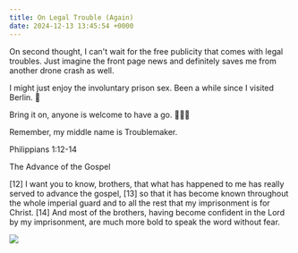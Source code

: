 ```yaml
---
title: On Legal Trouble (Again)
date: 2024-12-13 13:45:54 +0000
---
```


On second thought, I can't wait for the free publicity that comes with legal troubles. Just imagine the front page news and definitely saves me from another drone crash as well.

I might just enjoy the involuntary prison sex. Been a while since I visited Berlin. 🥹

Bring it on, anyone is welcome to have a go. 🙏🫶😘

Remember, my middle name is Troublemaker.

Philippians 1:12-14

The Advance of the Gospel

[12] I want you to know, brothers, that what has happened to me has really served to advance the gospel, [13] so that it has become known throughout the whole imperial guard and to all the rest that my imprisonment is for Christ. [14] And most of the brothers, having become confident in the Lord by my imprisonment, are much more bold to speak the word without fear.

![](/b688f895fbb661e84e5f644013c4b03a.jpeg)
